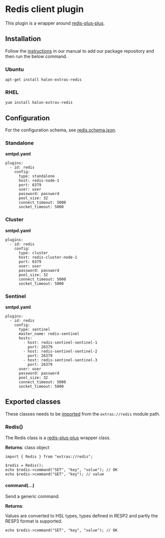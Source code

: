 # Redis client plugin

This plugin is a wrapper around [redis-plus-plus](https://github.com/sewenew/redis-plus-plus).

## Installation

Follow the [instructions](https://docs.halon.io/manual/comp_install.html#installation) in our manual to add our package repository and then run the below command.

### Ubuntu

```
apt-get install halon-extras-redis
```

### RHEL

```
yum install halon-extras-redis
```

## Configuration

For the configuration schema, see [redis.schema.json](redis.schema.json).

### Standalone

**smtpd.yaml**

```
plugins:
  - id: redis
    config:
      type: standalone
      host: redis-node-1
      port: 6379
      user: user
      password: password
      pool_size: 32
      connect_timeout: 5000
      socket_timeout: 5000
```

### Cluster

**smtpd.yaml**

```
plugins:
  - id: redis
    config:
      type: cluster
      host: redis-cluster-node-1
      port: 6379
      user: user
      password: password
      pool_size: 32
      connect_timeout: 5000
      socket_timeout: 5000
```

### Sentinel

**smtpd.yaml**

```
plugins:
  - id: redis
    config:
      type: sentinel
      master_name: redis-sentinel
      hosts:
        - host: redis-sentinel-sentinel-1
          port: 26379
        - host: redis-sentinel-sentinel-2
          port: 26379
        - host: redis-sentinel-sentinel-3
          port: 26379
      user: user
      password: password
      pool_size: 32
      connect_timeout: 5000
      socket_timeout: 5000
```

## Exported classes

These classes needs to be [imported](https://docs.halon.io/hsl/structures.html#import) from the `extras://redis` module path.

### Redis()

The Redis class is a [redis-plus-plus](https://github.com/sewenew/redis-plus-plus) wrapper class.

**Returns**: class object

```
import { Redis } from "extras://redis";

$redis = Redis();
echo $redis->command("SET", "key", "value"); // OK
echo $redis->command("GET", "key"); // value
```

#### command(...)

Send a generic command.

**Returns**:

Values are converted to HSL types, types defined in RESP2 and partly the RESP3 format is supported.

```
echo $redis->command("SET", "key", "value"); // OK
```
